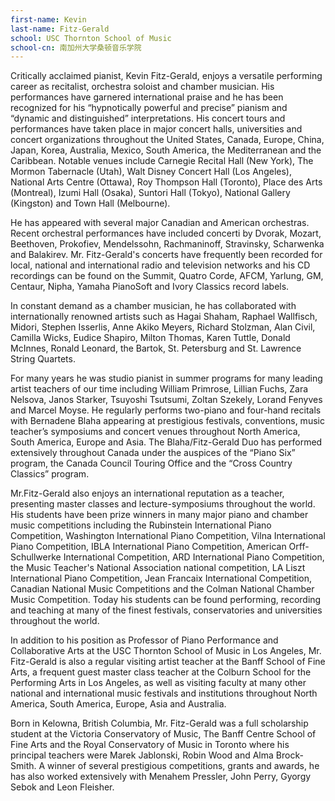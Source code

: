 ```yaml
---
first-name: Kevin
last-name: Fitz-Gerald
school: USC Thornton School of Music
school-cn: 南加州大学桑顿音乐学院
---
```


Critically acclaimed pianist, Kevin Fitz-Gerald, enjoys a versatile performing career as recitalist, orchestra soloist and chamber musician.  His performances have garnered international praise and he has been recognized for his “hypnotically powerful and precise” pianism and “dynamic and distinguished” interpretations.  His concert tours and performances have taken place in major concert halls, universities and concert organizations throughout the United States, Canada, Europe, China, Japan, Korea, Australia, Mexico, South America, the Mediterranean and the Caribbean.  Notable venues include Carnegie Recital Hall (New York), The Mormon Tabernacle (Utah), Walt Disney Concert Hall (Los Angeles), National Arts Centre (Ottawa), Roy Thompson Hall (Toronto), Place des Arts (Montreal), Izumi Hall (Osaka), Suntori Hall (Tokyo), National Gallery (Kingston) and Town Hall (Melbourne).

He has appeared with several major Canadian and American orchestras. Recent orchestral performances have included concerti by Dvorak, Mozart, Beethoven, Prokofiev, Mendelssohn, Rachmaninoff, Stravinsky, Scharwenka and Balakirev. Mr. Fitz-Gerald's concerts have frequently been recorded for local, national and international radio and television networks and his CD recordings can be found on the Summit, Quatro Corde, AFCM, Yarlung, GM, Centaur, Nipha, Yamaha PianoSoft and Ivory Classics record labels.

In constant demand as a chamber musician, he has collaborated with internationally renowned artists such as Hagai Shaham, Raphael Wallfisch, Midori, Stephen Isserlis, Anne Akiko Meyers, Richard Stolzman, Alan Civil, Camilla Wicks, Eudice Shapiro, Milton Thomas, Karen Tuttle, Donald McInnes, Ronald Leonard, the Bartok, St. Petersburg and St. Lawrence String Quartets.

For many years he was studio pianist in summer programs for many leading artist teachers of our time including William Primrose, Lillian Fuchs, Zara Nelsova, Janos Starker, Tsuyoshi Tsutsumi, Zoltan Szekely, Lorand Fenyves and Marcel Moyse.  He regularly performs two-piano and four-hand recitals with Bernadene Blaha appearing at prestigious festivals, conventions, music teacher’s symposiums and concert venues throughout North America, South America, Europe and Asia. The Blaha/Fitz-Gerald Duo has performed extensively throughout Canada under the auspices of the “Piano Six” program, the Canada Council Touring Office and the “Cross Country Classics” program.

Mr.Fitz-Gerald also enjoys an international reputation as a teacher, presenting master classes and lecture-symposiums throughout the world. His students have been prize winners in many major piano and chamber music competitions including the Rubinstein International Piano Competition, Washington International Piano Competition, Vilna International Piano Competition, IBLA International Piano Competition, American Orff-Schullwerke International Competition, ARD International Piano Competition, the Music Teacher's National Association national competition, LA Liszt International Piano Competition, Jean Francaix International Competition, Canadian National Music Competitions and the Colman National Chamber Music Competition. Today his students can be found performing, recording and teaching at many of the finest festivals, conservatories and universities throughout the world.

In addition to his position as Professor of Piano Performance and Collaborative Arts at the USC Thornton School of Music in Los Angeles, Mr. Fitz-Gerald is also a regular visiting artist teacher at the Banff School of Fine Arts, a frequent guest master class teacher at the Colburn School for the Performing Arts in Los Angeles, as well as visiting faculty at many other national and international music festivals and institutions throughout North America, South America, Europe, Asia and Australia.

Born in Kelowna, British Columbia, Mr. Fitz-Gerald was a full scholarship student at the Victoria Conservatory of Music, The Banff Centre School of Fine Arts and the Royal Conservatory of Music in Toronto where his principal teachers were Marek Jablonski, Robin Wood and Alma Brock-Smith.  A winner of several prestigious competitions, grants and awards, he has also worked extensively with Menahem Pressler, John Perry, Gyorgy Sebok and Leon Fleisher.